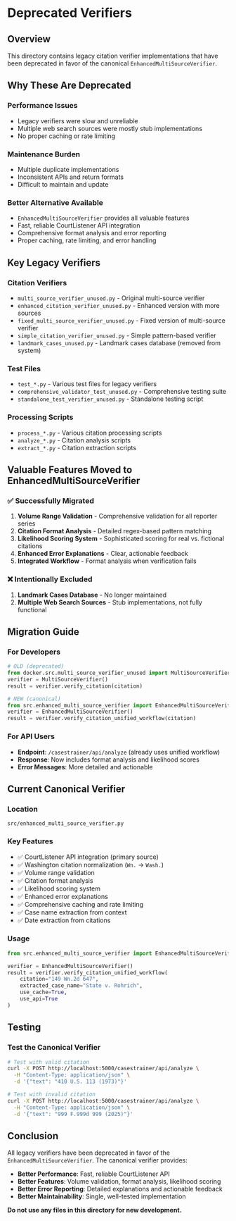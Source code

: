 # Deprecated Verifiers

## Overview
This directory contains legacy citation verifier implementations that have been deprecated in favor of the canonical `EnhancedMultiSourceVerifier`.

## Why These Are Deprecated

### **Performance Issues**
- Legacy verifiers were slow and unreliable
- Multiple web search sources were mostly stub implementations
- No proper caching or rate limiting

### **Maintenance Burden**
- Multiple duplicate implementations
- Inconsistent APIs and return formats
- Difficult to maintain and update

### **Better Alternative Available**
- `EnhancedMultiSourceVerifier` provides all valuable features
- Fast, reliable CourtListener API integration
- Comprehensive format analysis and error reporting
- Proper caching, rate limiting, and error handling

## Key Legacy Verifiers

### **Citation Verifiers**
- `multi_source_verifier_unused.py` - Original multi-source verifier
- `enhanced_citation_verifier_unused.py` - Enhanced version with more sources
- `fixed_multi_source_verifier_unused.py` - Fixed version of multi-source verifier
- `simple_citation_verifier_unused.py` - Simple pattern-based verifier
- `landmark_cases_unused.py` - Landmark cases database (removed from system)

### **Test Files**
- `test_*.py` - Various test files for legacy verifiers
- `comprehensive_validator_test_unused.py` - Comprehensive testing suite
- `standalone_test_verifier_unused.py` - Standalone testing script

### **Processing Scripts**
- `process_*.py` - Various citation processing scripts
- `analyze_*.py` - Citation analysis scripts
- `extract_*.py` - Citation extraction scripts

## Valuable Features Moved to EnhancedMultiSourceVerifier

### ✅ **Successfully Migrated**
1. **Volume Range Validation** - Comprehensive validation for all reporter series
2. **Citation Format Analysis** - Detailed regex-based pattern matching
3. **Likelihood Scoring System** - Sophisticated scoring for real vs. fictional citations
4. **Enhanced Error Explanations** - Clear, actionable feedback
5. **Integrated Workflow** - Format analysis when verification fails

### ❌ **Intentionally Excluded**
1. **Landmark Cases Database** - No longer maintained
2. **Multiple Web Search Sources** - Stub implementations, not fully functional

## Migration Guide

### **For Developers**
```python
# OLD (deprecated)
from docker.src.multi_source_verifier_unused import MultiSourceVerifier
verifier = MultiSourceVerifier()
result = verifier.verify_citation(citation)

# NEW (canonical)
from src.enhanced_multi_source_verifier import EnhancedMultiSourceVerifier
verifier = EnhancedMultiSourceVerifier()
result = verifier.verify_citation_unified_workflow(citation)
```

### **For API Users**
- **Endpoint**: `/casestrainer/api/analyze` (already uses unified workflow)
- **Response**: Now includes format analysis and likelihood scores
- **Error Messages**: More detailed and actionable

## Current Canonical Verifier

### **Location**
`src/enhanced_multi_source_verifier.py`

### **Key Features**
- ✅ CourtListener API integration (primary source)
- ✅ Washington citation normalization (`Wn.` → `Wash.`)
- ✅ Volume range validation
- ✅ Citation format analysis
- ✅ Likelihood scoring system
- ✅ Enhanced error explanations
- ✅ Comprehensive caching and rate limiting
- ✅ Case name extraction from context
- ✅ Date extraction from citations

### **Usage**
```python
from src.enhanced_multi_source_verifier import EnhancedMultiSourceVerifier

verifier = EnhancedMultiSourceVerifier()
result = verifier.verify_citation_unified_workflow(
    citation="149 Wn.2d 647",
    extracted_case_name="State v. Rohrich",
    use_cache=True,
    use_api=True
)
```

## Testing

### **Test the Canonical Verifier**
```bash
# Test with valid citation
curl -X POST http://localhost:5000/casestrainer/api/analyze \
  -H "Content-Type: application/json" \
  -d '{"text": "410 U.S. 113 (1973)"}'

# Test with invalid citation
curl -X POST http://localhost:5000/casestrainer/api/analyze \
  -H "Content-Type: application/json" \
  -d '{"text": "999 F.999d 999 (2025)"}'
```

## Conclusion

All legacy verifiers have been deprecated in favor of the `EnhancedMultiSourceVerifier`. The canonical verifier provides:

- **Better Performance**: Fast, reliable CourtListener API
- **Better Features**: Volume validation, format analysis, likelihood scoring
- **Better Error Reporting**: Detailed explanations and actionable feedback
- **Better Maintainability**: Single, well-tested implementation

**Do not use any files in this directory for new development.**
